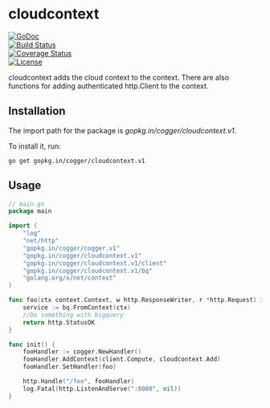 # cloudcontext 

[![GoDoc](https://godoc.org/gopkg.in/cogger/cloudcontext.v1?status.png)](http://godoc.org/gopkg.in/cogger/cloudcontext.v1)  
[![Build Status](https://travis-ci.org/cogger/cloudcontext.svg?branch=master)](https://travis-ci.org/cogger/cloudcontext)  
[![Coverage Status](https://coveralls.io/repos/cogger/cloudcontext/badge.svg?branch=master)](https://coveralls.io/r/cogger/cloudcontext?branch=master)  
[![License](http://img.shields.io/:license-apache-blue.svg)](http://www.apache.org/licenses/LICENSE-2.0.html)


cloudcontext adds the cloud context to the context.  There are also functions for adding authenticated http.Client to the context.  

## Installation

The import path for the package is *gopkg.in/cogger/cloudcontext.v1*.

To install it, run:

    go get gopkg.in/cogger/cloudcontext.v1

## Usage
~~~ go
// main.go
package main

import (
	"log"
	"net/http"
	"gopkg.in/cogger/cogger.v1"
	"gopkg.in/cogger/cloudcontext.v1"
	"gopkg.in/cogger/cloudcontext.v1/client"
	"gopkg.in/cogger/cloudcontext.v1/bq"
	"golang.org/x/net/context"
)

func foo(ctx context.Context, w http.ResponseWriter, r *http.Request) int{
	service := bq.FromContext(ctx)
	//Do something with bigquery
	return http.StatusOK
}

func init() {
	fooHandler := cogger.NewHandler()
	fooHandler.AddContext(client.Compute, cloudcontext.Add)
	fooHandler.SetHandler(foo)

  	http.Handle("/foo", fooHandler)
  	log.Fatal(http.ListenAndServe(":8080", nil))
}
~~~
